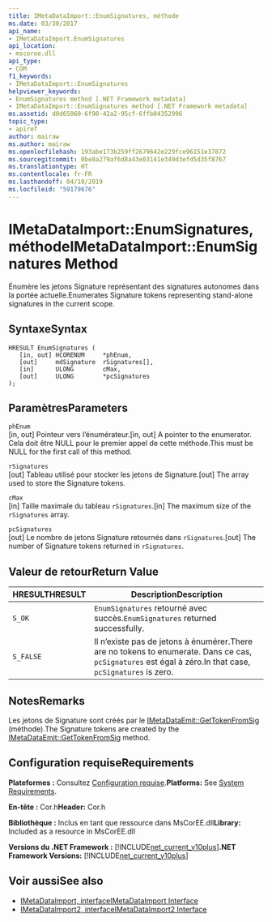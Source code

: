 ```yaml
---
title: IMetaDataImport::EnumSignatures, méthode
ms.date: 03/30/2017
api_name:
- IMetaDataImport.EnumSignatures
api_location:
- mscoree.dll
api_type:
- COM
f1_keywords:
- IMetaDataImport::EnumSignatures
helpviewer_keywords:
- EnumSignatures method [.NET Framework metadata]
- IMetaDataImport::EnumSignatures method [.NET Framework metadata]
ms.assetid: d0d65060-6f90-42a2-95cf-6ffb04352996
topic_type:
- apiref
author: mairaw
ms.author: mairaw
ms.openlocfilehash: 193abe173b259ff2679642e229fce96151e37872
ms.sourcegitcommit: 0be8a279af6d8a43e03141e349d3efd5d35f8767
ms.translationtype: HT
ms.contentlocale: fr-FR
ms.lasthandoff: 04/18/2019
ms.locfileid: "59179676"
---
```

# <a name="imetadataimportenumsignatures-method"></a><span data-ttu-id="4b29b-102">IMetaDataImport::EnumSignatures, méthode</span><span class="sxs-lookup"><span data-stu-id="4b29b-102">IMetaDataImport::EnumSignatures Method</span></span>
<span data-ttu-id="4b29b-103">Énumère les jetons Signature représentant des signatures autonomes dans la portée actuelle.</span><span class="sxs-lookup"><span data-stu-id="4b29b-103">Enumerates Signature tokens representing stand-alone signatures in the current scope.</span></span>  
  
## <a name="syntax"></a><span data-ttu-id="4b29b-104">Syntaxe</span><span class="sxs-lookup"><span data-stu-id="4b29b-104">Syntax</span></span>  
  
```  
HRESULT EnumSignatures (  
   [in, out] HCORENUM     *phEnum,  
   [out]     mdSignature  rSignatures[],  
   [in]      ULONG        cMax,  
   [out]     ULONG        *pcSignatures  
);  
```  
  
## <a name="parameters"></a><span data-ttu-id="4b29b-105">Paramètres</span><span class="sxs-lookup"><span data-stu-id="4b29b-105">Parameters</span></span>  
 `phEnum`  
 <span data-ttu-id="4b29b-106">[in, out] Pointeur vers l’énumérateur.</span><span class="sxs-lookup"><span data-stu-id="4b29b-106">[in, out] A pointer to the enumerator.</span></span> <span data-ttu-id="4b29b-107">Cela doit être NULL pour le premier appel de cette méthode.</span><span class="sxs-lookup"><span data-stu-id="4b29b-107">This must be NULL for the first call of this method.</span></span>  
  
 `rSignatures`  
 <span data-ttu-id="4b29b-108">[out] Tableau utilisé pour stocker les jetons de Signature.</span><span class="sxs-lookup"><span data-stu-id="4b29b-108">[out] The array used to store the Signature tokens.</span></span>  
  
 `cMax`  
 <span data-ttu-id="4b29b-109">[in] Taille maximale du tableau `rSignatures`.</span><span class="sxs-lookup"><span data-stu-id="4b29b-109">[in] The maximum size of the `rSignatures` array.</span></span>  
  
 `pcSignatures`  
 <span data-ttu-id="4b29b-110">[out] Le nombre de jetons Signature retournés dans `rSignatures`.</span><span class="sxs-lookup"><span data-stu-id="4b29b-110">[out] The number of Signature tokens returned in `rSignatures`.</span></span>  
  
## <a name="return-value"></a><span data-ttu-id="4b29b-111">Valeur de retour</span><span class="sxs-lookup"><span data-stu-id="4b29b-111">Return Value</span></span>  
  
|<span data-ttu-id="4b29b-112">HRESULT</span><span class="sxs-lookup"><span data-stu-id="4b29b-112">HRESULT</span></span>|<span data-ttu-id="4b29b-113">Description</span><span class="sxs-lookup"><span data-stu-id="4b29b-113">Description</span></span>|  
|-------------|-----------------|  
|`S_OK`|<span data-ttu-id="4b29b-114">`EnumSignatures` retourné avec succès.</span><span class="sxs-lookup"><span data-stu-id="4b29b-114">`EnumSignatures` returned successfully.</span></span>|  
|`S_FALSE`|<span data-ttu-id="4b29b-115">Il n’existe pas de jetons à énumérer.</span><span class="sxs-lookup"><span data-stu-id="4b29b-115">There are no tokens to enumerate.</span></span> <span data-ttu-id="4b29b-116">Dans ce cas, `pcSignatures` est égal à zéro.</span><span class="sxs-lookup"><span data-stu-id="4b29b-116">In that case, `pcSignatures` is zero.</span></span>|  
  
## <a name="remarks"></a><span data-ttu-id="4b29b-117">Notes</span><span class="sxs-lookup"><span data-stu-id="4b29b-117">Remarks</span></span>  
 <span data-ttu-id="4b29b-118">Les jetons de Signature sont créés par le [IMetaDataEmit::GetTokenFromSig](../../../../docs/framework/unmanaged-api/metadata/imetadataemit-gettokenfromsig-method.md) (méthode).</span><span class="sxs-lookup"><span data-stu-id="4b29b-118">The Signature tokens are created by the [IMetaDataEmit::GetTokenFromSig](../../../../docs/framework/unmanaged-api/metadata/imetadataemit-gettokenfromsig-method.md) method.</span></span>  
  
## <a name="requirements"></a><span data-ttu-id="4b29b-119">Configuration requise</span><span class="sxs-lookup"><span data-stu-id="4b29b-119">Requirements</span></span>  
 <span data-ttu-id="4b29b-120">**Plateformes :** Consultez [Configuration requise](../../../../docs/framework/get-started/system-requirements.md).</span><span class="sxs-lookup"><span data-stu-id="4b29b-120">**Platforms:** See [System Requirements](../../../../docs/framework/get-started/system-requirements.md).</span></span>  
  
 <span data-ttu-id="4b29b-121">**En-tête :** Cor.h</span><span class="sxs-lookup"><span data-stu-id="4b29b-121">**Header:** Cor.h</span></span>  
  
 <span data-ttu-id="4b29b-122">**Bibliothèque :** Inclus en tant que ressource dans MsCorEE.dll</span><span class="sxs-lookup"><span data-stu-id="4b29b-122">**Library:** Included as a resource in MsCorEE.dll</span></span>  
  
 <span data-ttu-id="4b29b-123">**Versions du .NET Framework :** [!INCLUDE[net_current_v10plus](../../../../includes/net-current-v10plus-md.md)]</span><span class="sxs-lookup"><span data-stu-id="4b29b-123">**.NET Framework Versions:** [!INCLUDE[net_current_v10plus](../../../../includes/net-current-v10plus-md.md)]</span></span>  
  
## <a name="see-also"></a><span data-ttu-id="4b29b-124">Voir aussi</span><span class="sxs-lookup"><span data-stu-id="4b29b-124">See also</span></span>

- [<span data-ttu-id="4b29b-125">IMetaDataImport, interface</span><span class="sxs-lookup"><span data-stu-id="4b29b-125">IMetaDataImport Interface</span></span>](../../../../docs/framework/unmanaged-api/metadata/imetadataimport-interface.md)
- [<span data-ttu-id="4b29b-126">IMetaDataImport2, interface</span><span class="sxs-lookup"><span data-stu-id="4b29b-126">IMetaDataImport2 Interface</span></span>](../../../../docs/framework/unmanaged-api/metadata/imetadataimport2-interface.md)
